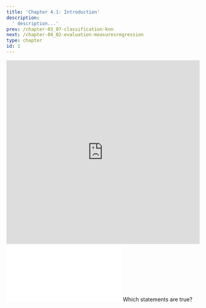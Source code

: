 ```yaml
---
title: 'Chapter 4.1: Introduction'
description:
  ' description...'
prev: /chapter-03_07-classification-knn
next: /chapter-04_02-evaluation-measuresregression
type: chapter
id: 1
---
```


<exercise id="1" title="Video Lecture">

<iframe width="100%" height="480" src="https://www.youtube.com/embed/B5PAwfDYt30" frameborder="0" allow="accelerometer; autoplay; encrypted-media; gyroscope; picture-in-picture" allowfullscreen></iframe>

</exercise>

<exercise id="2" title="Slides">

<object data="pdfs/4/slides-evaluation-intro.pdf" type="application/pdf" style="width:100%;height:480px">
    <embed src="pdfs/4/slides-evaluation-intro.pdf" type="application/pdf" />
</object>

</exercise>


<exercise id="3" title="Quiz">
Which statements are true?
<choice>
<opt text="We want to know how accurately a fitted model will predict target variable values in new, previously unseen data." correct="true">
</opt>
<opt text="All outer losses can also be used as inner loss.">
</opt>
<opt text="The data generating process is the true underlying phenomenon creating the data." correct="true">
</opt>
</choice>
</exercise>
